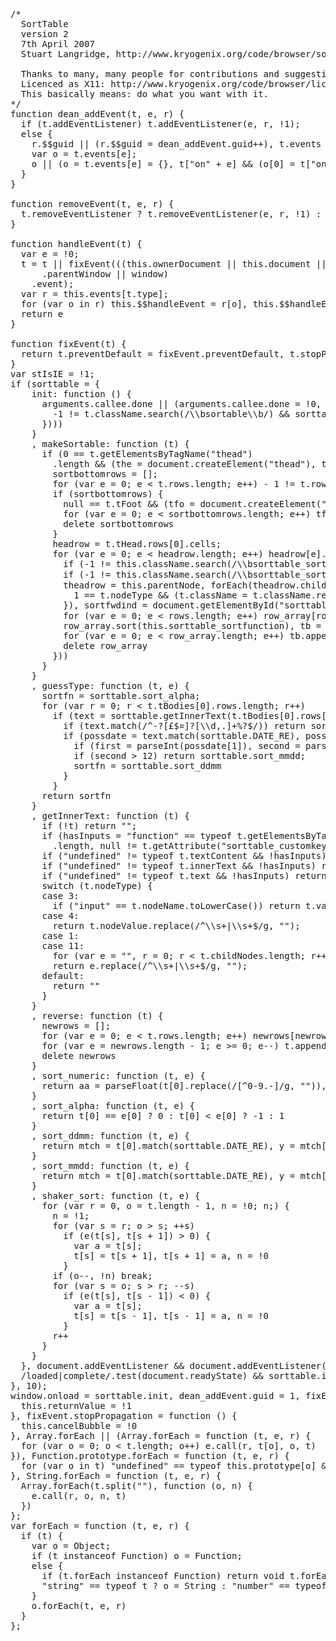 <!--more-->

<pre>
/*
  SortTable
  version 2
  7th April 2007
  Stuart Langridge, http://www.kryogenix.org/code/browser/sorttable/

  Thanks to many, many people for contributions and suggestions.
  Licenced as X11: http://www.kryogenix.org/code/browser/licence.html
  This basically means: do what you want with it.
*/
function dean_addEvent(t, e, r) {
  if (t.addEventListener) t.addEventListener(e, r, !1);
  else {
    r.$$guid || (r.$$guid = dean_addEvent.guid++), t.events || (t.events = {});
    var o = t.events[e];
    o || (o = t.events[e] = {}, t["on" + e] && (o[0] = t["on" + e])), o[r.$$guid] = r, t["on" + e] = handleEvent
  }
}

function removeEvent(t, e, r) {
  t.removeEventListener ? t.removeEventListener(e, r, !1) : t.events && t.events[e] && delete t.events[e][r.$$guid]
}

function handleEvent(t) {
  var e = !0;
  t = t || fixEvent(((this.ownerDocument || this.document || this)
      .parentWindow || window)
    .event);
  var r = this.events[t.type];
  for (var o in r) this.$$handleEvent = r[o], this.$$handleEvent(t) === !1 && (e = !1);
  return e
}

function fixEvent(t) {
  return t.preventDefault = fixEvent.preventDefault, t.stopPropagation = fixEvent.stopPropagation, t
}
var stIsIE = !1;
if (sorttable = {
    init: function () {
      arguments.callee.done || (arguments.callee.done = !0, _timer && clearInterval(_timer), document.createElement && document.getElementsByTagName && (sorttable.DATE_RE = /^(\\d\\d?)[\\/\\.-](\\d\\d?)[\\/\\.-]((\\d\\d)?\\d\\d)$/, forEach(document.getElementsByTagName("table"), function (t) {
        -1 != t.className.search(/\\bsortable\\b/) && sorttable.makeSortable(t)
      })))
    }
    , makeSortable: function (t) {
      if (0 == t.getElementsByTagName("thead")
        .length && (the = document.createElement("thead"), the.appendChild(t.rows[0]), t.insertBefore(the, t.firstChild)), null == t.tHead && (t.tHead = t.getElementsByTagName("thead")[0]), 0 != t.tHead.rows.length) {
        sortbottomrows = [];
        for (var e = 0; e < t.rows.length; e++) - 1 != t.rows[e].className.search(/\\bsortbottom\\b/) && (sortbottomrows[sortbottomrows.length] = t.rows[e]);
        if (sortbottomrows) {
          null == t.tFoot && (tfo = document.createElement("tfoot"), t.appendChild(tfo));
          for (var e = 0; e < sortbottomrows.length; e++) tfo.appendChild(sortbottomrows[e]);
          delete sortbottomrows
        }
        headrow = t.tHead.rows[0].cells;
        for (var e = 0; e < headrow.length; e++) headrow[e].className.match(/\\bsorttable_nosort\\b/) || (mtch = headrow[e].className.match(/\\bsorttable_([a-z0-9]+)\\b/), mtch && (override = mtch[1]), mtch && "function" == typeof sorttable["sort_" + override] ? headrow[e].sorttable_sortfunction = sorttable["sort_" + override] : headrow[e].sorttable_sortfunction = sorttable.guessType(t, e), headrow[e].sorttable_columnindex = e, headrow[e].sorttable_tbody = t.tBodies[0], dean_addEvent(headrow[e], "click", sorttable.innerSortFunction = function (t) {
          if (-1 != this.className.search(/\\bsorttable_sorted\\b/)) return sorttable.reverse(this.sorttable_tbody), this.className = this.className.replace("sorttable_sorted", "sorttable_sorted_reverse"), this.removeChild(document.getElementById("sorttable_sortfwdind")), sortrevind = document.createElement("span"), sortrevind.id = "sorttable_sortrevind", sortrevind.innerHTML = stIsIE ? '&nbsp<font face="webdings">5</font>' : "&nbsp;&#x25BE;", void this.appendChild(sortrevind);
          if (-1 != this.className.search(/\\bsorttable_sorted_reverse\\b/)) return sorttable.reverse(this.sorttable_tbody), this.className = this.className.replace("sorttable_sorted_reverse", "sorttable_sorted"), this.removeChild(document.getElementById("sorttable_sortrevind")), sortfwdind = document.createElement("span"), sortfwdind.id = "sorttable_sortfwdind", sortfwdind.innerHTML = stIsIE ? '&nbsp<font face="webdings">6</font>' : "&nbsp;&#x25B4;", void this.appendChild(sortfwdind);
          theadrow = this.parentNode, forEach(theadrow.childNodes, function (t) {
            1 == t.nodeType && (t.className = t.className.replace("sorttable_sorted_reverse", ""), t.className = t.className.replace("sorttable_sorted", ""))
          }), sortfwdind = document.getElementById("sorttable_sortfwdind"), sortfwdind && sortfwdind.parentNode.removeChild(sortfwdind), sortrevind = document.getElementById("sorttable_sortrevind"), sortrevind && sortrevind.parentNode.removeChild(sortrevind), this.className += " sorttable_sorted", sortfwdind = document.createElement("span"), sortfwdind.id = "sorttable_sortfwdind", sortfwdind.innerHTML = stIsIE ? '&nbsp<font face="webdings">6</font>' : "&nbsp;&#x25B4;", this.appendChild(sortfwdind), row_array = [], col = this.sorttable_columnindex, rows = this.sorttable_tbody.rows;
          for (var e = 0; e < rows.length; e++) row_array[row_array.length] = [sorttable.getInnerText(rows[e].cells[col]), rows[e]];
          row_array.sort(this.sorttable_sortfunction), tb = this.sorttable_tbody;
          for (var e = 0; e < row_array.length; e++) tb.appendChild(row_array[e][1]);
          delete row_array
        }))
      }
    }
    , guessType: function (t, e) {
      sortfn = sorttable.sort_alpha;
      for (var r = 0; r < t.tBodies[0].rows.length; r++)
        if (text = sorttable.getInnerText(t.tBodies[0].rows[r].cells[e]), "" != text) {
          if (text.match(/^-?[£$¤]?[\\d,.]+%?$/)) return sorttable.sort_numeric;
          if (possdate = text.match(sorttable.DATE_RE), possdate) {
            if (first = parseInt(possdate[1]), second = parseInt(possdate[2]), first > 12) return sorttable.sort_ddmm;
            if (second > 12) return sorttable.sort_mmdd;
            sortfn = sorttable.sort_ddmm
          }
        }
      return sortfn
    }
    , getInnerText: function (t) {
      if (!t) return "";
      if (hasInputs = "function" == typeof t.getElementsByTagName && t.getElementsByTagName("input")
        .length, null != t.getAttribute("sorttable_customkey")) return t.getAttribute("sorttable_customkey");
      if ("undefined" != typeof t.textContent && !hasInputs) return t.textContent.replace(/^\\s+|\\s+$/g, "");
      if ("undefined" != typeof t.innerText && !hasInputs) return t.innerText.replace(/^\\s+|\\s+$/g, "");
      if ("undefined" != typeof t.text && !hasInputs) return t.text.replace(/^\\s+|\\s+$/g, "");
      switch (t.nodeType) {
      case 3:
        if ("input" == t.nodeName.toLowerCase()) return t.value.replace(/^\\s+|\\s+$/g, "");
      case 4:
        return t.nodeValue.replace(/^\\s+|\\s+$/g, "");
      case 1:
      case 11:
        for (var e = "", r = 0; r < t.childNodes.length; r++) e += sorttable.getInnerText(t.childNodes[r]);
        return e.replace(/^\\s+|\\s+$/g, "");
      default:
        return ""
      }
    }
    , reverse: function (t) {
      newrows = [];
      for (var e = 0; e < t.rows.length; e++) newrows[newrows.length] = t.rows[e];
      for (var e = newrows.length - 1; e >= 0; e--) t.appendChild(newrows[e]);
      delete newrows
    }
    , sort_numeric: function (t, e) {
      return aa = parseFloat(t[0].replace(/[^0-9.-]/g, "")), isNaN(aa) && (aa = 0), bb = parseFloat(e[0].replace(/[^0-9.-]/g, "")), isNaN(bb) && (bb = 0), aa - bb
    }
    , sort_alpha: function (t, e) {
      return t[0] == e[0] ? 0 : t[0] < e[0] ? -1 : 1
    }
    , sort_ddmm: function (t, e) {
      return mtch = t[0].match(sorttable.DATE_RE), y = mtch[3], m = mtch[2], d = mtch[1], 1 == m.length && (m = "0" + m), 1 == d.length && (d = "0" + d), dt1 = y + m + d, mtch = e[0].match(sorttable.DATE_RE), y = mtch[3], m = mtch[2], d = mtch[1], 1 == m.length && (m = "0" + m), 1 == d.length && (d = "0" + d), dt2 = y + m + d, dt1 == dt2 ? 0 : dt1 < dt2 ? -1 : 1
    }
    , sort_mmdd: function (t, e) {
      return mtch = t[0].match(sorttable.DATE_RE), y = mtch[3], d = mtch[2], m = mtch[1], 1 == m.length && (m = "0" + m), 1 == d.length && (d = "0" + d), dt1 = y + m + d, mtch = e[0].match(sorttable.DATE_RE), y = mtch[3], d = mtch[2], m = mtch[1], 1 == m.length && (m = "0" + m), 1 == d.length && (d = "0" + d), dt2 = y + m + d, dt1 == dt2 ? 0 : dt1 < dt2 ? -1 : 1
    }
    , shaker_sort: function (t, e) {
      for (var r = 0, o = t.length - 1, n = !0; n;) {
        n = !1;
        for (var s = r; o > s; ++s)
          if (e(t[s], t[s + 1]) > 0) {
            var a = t[s];
            t[s] = t[s + 1], t[s + 1] = a, n = !0
          }
        if (o--, !n) break;
        for (var s = o; s > r; --s)
          if (e(t[s], t[s - 1]) < 0) {
            var a = t[s];
            t[s] = t[s - 1], t[s - 1] = a, n = !0
          }
        r++
      }
    }
  }, document.addEventListener && document.addEventListener("DOMContentLoaded", sorttable.init, !1), /WebKit/i.test(navigator.userAgent)) var _timer = setInterval(function () {
  /loaded|complete/.test(document.readyState) && sorttable.init()
}, 10);
window.onload = sorttable.init, dean_addEvent.guid = 1, fixEvent.preventDefault = function () {
  this.returnValue = !1
}, fixEvent.stopPropagation = function () {
  this.cancelBubble = !0
}, Array.forEach || (Array.forEach = function (t, e, r) {
  for (var o = 0; o < t.length; o++) e.call(r, t[o], o, t)
}), Function.prototype.forEach = function (t, e, r) {
  for (var o in t) "undefined" == typeof this.prototype[o] && e.call(r, t[o], o, t)
}, String.forEach = function (t, e, r) {
  Array.forEach(t.split(""), function (o, n) {
    e.call(r, o, n, t)
  })
};
var forEach = function (t, e, r) {
  if (t) {
    var o = Object;
    if (t instanceof Function) o = Function;
    else {
      if (t.forEach instanceof Function) return void t.forEach(e, r);
      "string" == typeof t ? o = String : "number" == typeof t.length && (o = Array)
    }
    o.forEach(t, e, r)
  }
};

</pre>